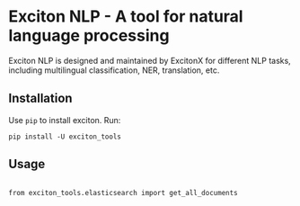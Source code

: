 # Exciton NLP - A tool for natural language processing

Exciton NLP is designed and maintained by ExcitonX for different NLP tasks, including multilingual classification, NER, translation, etc.

## Installation
Use ``pip`` to install exciton. Run:

```
pip install -U exciton_tools
```

## Usage

```

from exciton_tools.elasticsearch import get_all_documents



```